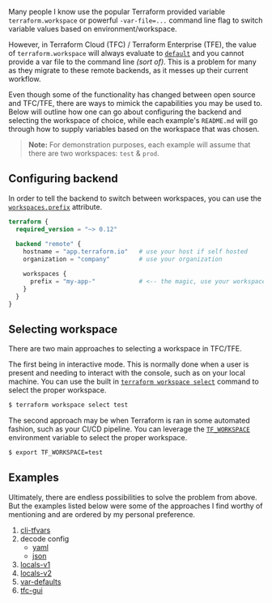 Many people I know use the popular Terraform provided variable `terraform.workspace` or powerful `-var-file=...` command line flag to switch variable values based on environment/workspace.

However, in Terraform Cloud (TFC) / Terraform Enterprise (TFE), the value of `terraform.workspace` will always evaluate to [`default`](https://www.terraform.io/docs/backends/types/remote.html#workspaces) and you cannot provide a var file to the command line _(sort of)_. This is a problem for many as they migrate to these remote backends, as it messes up their current workflow. 

Even though some of the functionality has changed between open source and TFC/TFE, there are ways to mimick the capabilities you may be used to. Below will outline how one can go about configuring the backend and selecting the workspace of choice, while each example's `README.md` will go through how to supply variables based on the workspace that was chosen.

> **Note:** For demonstration purposes, each example will assume that there are two workspaces: `test` & `prod`.

## Configuring backend

In order to tell the backend to switch between workspaces, you can use the [`workspaces.prefix`](https://www.terraform.io/docs/backends/types/remote.html#prefix) attribute.

```tf
terraform {
  required_version = "~> 0.12"
  
  backend "remote" {
    hostname = "app.terraform.io"   # use your host if self hosted
    organization = "company"        # use your organization

    workspaces {
      prefix = "my-app-"            # <-- the magic, use your workspace prefix
    }
  }
}
```

## Selecting workspace

There are two main approaches to selecting a workspace in TFC/TFE. 

The first being in interactive mode. This is normally done when a user is present and needing to interact with the console, such as on your local machine. You can use the built in [`terraform workspace select`](https://www.terraform.io/docs/commands/workspace/select.html#usage) command to select the proper workspace.

```bash
$ terraform workspace select test
```

The second approach may be when Terraform is ran in some automated fashion, such as your CI/CD pipeline. You can leverage the [`TF_WORKSPACE`](https://learn.hashicorp.com/tutorials/terraform/automate-terraform#multi-environment-deployment) environment variable to select the proper workspace.

```bash
$ export TF_WORKSPACE=test
```

## Examples

Ultimately, there are endless possibilities to solve the problem from above. But the examples listed below were some of the approaches I find worthy of mentioning and are ordered by my personal preference.

1. [cli-tfvars](./cli-tfvars)
2. decode config
    * [yaml](./yaml)
    * [json](./json)
3. [locals-v1](./locals-v1)
4. [locals-v2](./locals-v2)
5. [var-defaults](./var-defaults)
6. [tfc-gui](./tfc-gui)
